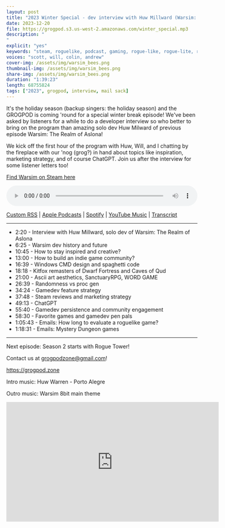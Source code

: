 ```yaml
---
layout: post
title: "2023 Winter Special - dev interview with Huw Millward (Warsim: The Realm of Aslona) and listener emails"
date: 2023-12-20
file: https://grogpod.s3.us-west-2.amazonaws.com/winter_special.mp3
description: "
"
explicit: "yes" 
keywords: "steam, roguelike, podcast, gaming, rogue-like, rogue-lite, roguelite, warsim, huw millward, solo dev, wales"
voices: "scott, will, colin, andrew"
cover-img: /assets/img/warsim_bees.png
thumbnail-img: /assets/img/warsim_bees.png
share-img: /assets/img/warsim_bees.png
duration: "1:39:23"
length: 68755824
tags: ["2023", grogpod, interview, mail sack]
---
```


It's the holiday season (backup singers: the holiday season) and the GROGPOD is coming 'round for a special winter break episode! We've been asked by listeners for a while to do a developer interview so who better to bring on the program than amazing solo dev Huw Milward of previous episode Warsim: The Realm of Aslona! 

We kick off the first hour of the program with Huw, Will, and I chatting by the fireplace with our 'nog (grog?) in hand about topics like inspiration, marketing strategy, and of course ChatGPT. Join us after the interview for some listener letters too! 

[Find Warsim on Steam here](https://store.steampowered.com/app/659540/Warsim_The_Realm_of_Aslona/)



<div class="container">
  <audio controls style="width: 100%;">
    <source src="https://grogpod.s3.us-west-2.amazonaws.com/winter_special.mp3" type="audio/mpeg">
  </audio>
</div>

[Custom RSS](https://grogpod.zone/feed.xml) | [Apple Podcasts](https://podcasts.apple.com/us/podcast/2023-winter-special-dev-interview-with-huw-millward/id1650474911?i=1000639172414) | [Spotify](https://open.spotify.com/episode/3EIFvvswat7QM9GdzseVRp?si=XtLDvxFZQRKhBOhpUySR6Q) | [YouTube Music](https://www.youtube.com/playlist?list=PL-ShOmyMvd4jYFChE6tgj0JYG8RKK4xe0) | [Transcript](https://github.com/ScottBurger/going_rogue_podcast/blob/master/docs/transcripts/2023_winter_special.txt)

---


* 2:20 - Interview with Huw Millward, solo dev of Warsim: The Realm of Aslona
* 6:25 - Warsim dev history and future
* 10:45 - How to stay inspired and creative?
* 13:00 - How to build an indie game community?
* 16:39 - Windows CMD design and spaghetti code
* 18:18 - Kitfox remasters of Dwarf Fortress and Caves of Qud
* 21:00 - Ascii art aesthetics, SanctuaryRPG, WORD GAME
* 26:39 - Randomness vs proc gen
* 34:24 - Gamedev feature strategy
* 37:48 - Steam reviews and marketing strategy
* 49:13 - ChatGPT
* 55:40 - Gamedev persistence and community engagement
* 58:30 - Favorite games and gamedev pen pals
* 1:05:43 - Emails: How long to evaluate a roguelike game?
* 1:18:31 - Emails: Mystery Dungeon games

---



Next episode: Season 2 starts with Rogue Tower!

Contact us at grogpodzone@gmail.com!

https://grogpod.zone

Intro music: Huw Warren - Porto Alegre

Outro music: Warsim 8bit main theme

<div class="embed-responsive embed-responsive-16by9">
<iframe width="560" height="315" src="https://www.youtube.com/embed/_SL-v638TAA" title="YouTube video player" frameborder="0" allow="accelerometer; autoplay; clipboard-write; encrypted-media; gyroscope; picture-in-picture" allowfullscreen></iframe>
</div>
